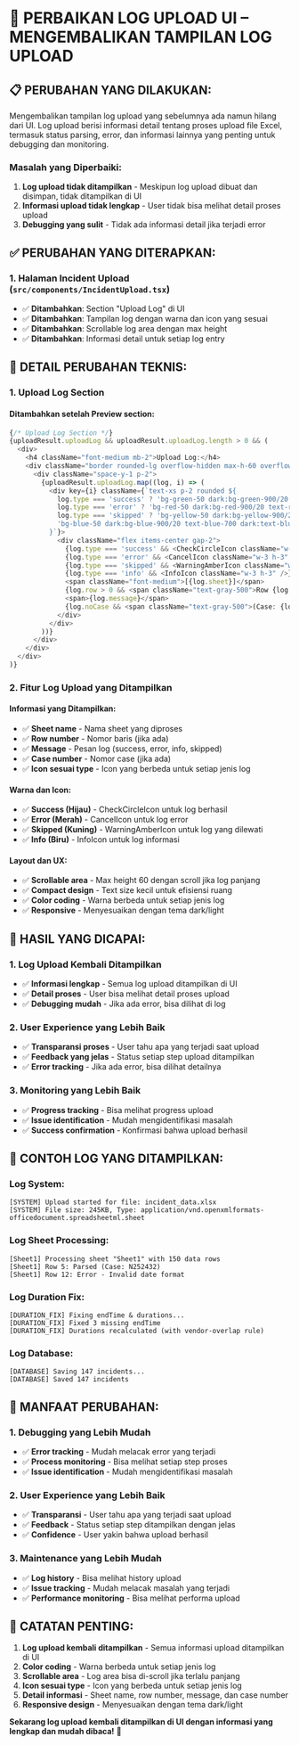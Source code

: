 # 🔧 PERBAIKAN LOG UPLOAD UI – MENGEMBALIKAN TAMPILAN LOG UPLOAD

## 📋 **PERUBAHAN YANG DILAKUKAN:**

Mengembalikan tampilan log upload yang sebelumnya ada namun hilang dari UI. Log upload berisi informasi detail tentang proses upload file Excel, termasuk status parsing, error, dan informasi lainnya yang penting untuk debugging dan monitoring.

### **Masalah yang Diperbaiki:**
1. **Log upload tidak ditampilkan** - Meskipun log upload dibuat dan disimpan, tidak ditampilkan di UI
2. **Informasi upload tidak lengkap** - User tidak bisa melihat detail proses upload
3. **Debugging yang sulit** - Tidak ada informasi detail jika terjadi error

## ✅ **PERUBAHAN YANG DITERAPKAN:**

### **1. Halaman Incident Upload (`src/components/IncidentUpload.tsx`)**
- ✅ **Ditambahkan**: Section "Upload Log" di UI
- ✅ **Ditambahkan**: Tampilan log dengan warna dan icon yang sesuai
- ✅ **Ditambahkan**: Scrollable log area dengan max height
- ✅ **Ditambahkan**: Informasi detail untuk setiap log entry

## 🔧 **DETAIL PERUBAHAN TEKNIS:**

### **1. Upload Log Section**

#### **Ditambahkan setelah Preview section:**
```typescript
{/* Upload Log Section */}
{uploadResult.uploadLog && uploadResult.uploadLog.length > 0 && (
  <div>
    <h4 className="font-medium mb-2">Upload Log:</h4>
    <div className="border rounded-lg overflow-hidden max-h-60 overflow-y-auto">
      <div className="space-y-1 p-2">
        {uploadResult.uploadLog.map((log, i) => (
          <div key={i} className={`text-xs p-2 rounded ${
            log.type === 'success' ? 'bg-green-50 dark:bg-green-900/20 text-green-700 dark:text-green-300' :
            log.type === 'error' ? 'bg-red-50 dark:bg-red-900/20 text-red-700 dark:text-red-300' :
            log.type === 'skipped' ? 'bg-yellow-50 dark:bg-yellow-900/20 text-yellow-700 dark:text-yellow-300' :
            'bg-blue-50 dark:bg-blue-900/20 text-blue-700 dark:text-blue-300'
          }`}>
            <div className="flex items-center gap-2">
              {log.type === 'success' && <CheckCircleIcon className="w-3 h-3" />}
              {log.type === 'error' && <CancelIcon className="w-3 h-3" />}
              {log.type === 'skipped' && <WarningAmberIcon className="w-3 h-3" />}
              {log.type === 'info' && <InfoIcon className="w-3 h-3" />}
              <span className="font-medium">[{log.sheet}]</span>
              {log.row > 0 && <span className="text-gray-500">Row {log.row}:</span>}
              <span>{log.message}</span>
              {log.noCase && <span className="text-gray-500">(Case: {log.noCase})</span>}
            </div>
          </div>
        ))}
      </div>
    </div>
  </div>
)}
```

### **2. Fitur Log Upload yang Ditampilkan**

#### **Informasi yang Ditampilkan:**
- ✅ **Sheet name** - Nama sheet yang diproses
- ✅ **Row number** - Nomor baris (jika ada)
- ✅ **Message** - Pesan log (success, error, info, skipped)
- ✅ **Case number** - Nomor case (jika ada)
- ✅ **Icon sesuai type** - Icon yang berbeda untuk setiap jenis log

#### **Warna dan Icon:**
- ✅ **Success (Hijau)** - CheckCircleIcon untuk log berhasil
- ✅ **Error (Merah)** - CancelIcon untuk log error
- ✅ **Skipped (Kuning)** - WarningAmberIcon untuk log yang dilewati
- ✅ **Info (Biru)** - InfoIcon untuk log informasi

#### **Layout dan UX:**
- ✅ **Scrollable area** - Max height 60 dengan scroll jika log panjang
- ✅ **Compact design** - Text size kecil untuk efisiensi ruang
- ✅ **Color coding** - Warna berbeda untuk setiap jenis log
- ✅ **Responsive** - Menyesuaikan dengan tema dark/light

## 🎯 **HASIL YANG DICAPAI:**

### **1. Log Upload Kembali Ditampilkan**
- ✅ **Informasi lengkap** - Semua log upload ditampilkan di UI
- ✅ **Detail proses** - User bisa melihat detail proses upload
- ✅ **Debugging mudah** - Jika ada error, bisa dilihat di log

### **2. User Experience yang Lebih Baik**
- ✅ **Transparansi proses** - User tahu apa yang terjadi saat upload
- ✅ **Feedback yang jelas** - Status setiap step upload ditampilkan
- ✅ **Error tracking** - Jika ada error, bisa dilihat detailnya

### **3. Monitoring yang Lebih Baik**
- ✅ **Progress tracking** - Bisa melihat progress upload
- ✅ **Issue identification** - Mudah mengidentifikasi masalah
- ✅ **Success confirmation** - Konfirmasi bahwa upload berhasil

## 📝 **CONTOH LOG YANG DITAMPILKAN:**

### **Log System:**
```
[SYSTEM] Upload started for file: incident_data.xlsx
[SYSTEM] File size: 245KB, Type: application/vnd.openxmlformats-officedocument.spreadsheetml.sheet
```

### **Log Sheet Processing:**
```
[Sheet1] Processing sheet "Sheet1" with 150 data rows
[Sheet1] Row 5: Parsed (Case: N252432)
[Sheet1] Row 12: Error - Invalid date format
```

### **Log Duration Fix:**
```
[DURATION_FIX] Fixing endTime & durations...
[DURATION_FIX] Fixed 3 missing endTime
[DURATION_FIX] Durations recalculated (with vendor-overlap rule)
```

### **Log Database:**
```
[DATABASE] Saving 147 incidents...
[DATABASE] Saved 147 incidents
```

## 🚀 **MANFAAT PERUBAHAN:**

### **1. Debugging yang Lebih Mudah**
- ✅ **Error tracking** - Mudah melacak error yang terjadi
- ✅ **Process monitoring** - Bisa melihat setiap step proses
- ✅ **Issue identification** - Mudah mengidentifikasi masalah

### **2. User Experience yang Lebih Baik**
- ✅ **Transparansi** - User tahu apa yang terjadi saat upload
- ✅ **Feedback** - Status setiap step ditampilkan dengan jelas
- ✅ **Confidence** - User yakin bahwa upload berhasil

### **3. Maintenance yang Lebih Mudah**
- ✅ **Log history** - Bisa melihat history upload
- ✅ **Issue tracking** - Mudah melacak masalah yang terjadi
- ✅ **Performance monitoring** - Bisa melihat performa upload

## 📝 **CATATAN PENTING:**

1. **Log upload kembali ditampilkan** - Semua informasi upload ditampilkan di UI
2. **Color coding** - Warna berbeda untuk setiap jenis log
3. **Scrollable area** - Log area bisa di-scroll jika terlalu panjang
4. **Icon sesuai type** - Icon yang berbeda untuk setiap jenis log
5. **Detail informasi** - Sheet name, row number, message, dan case number
6. **Responsive design** - Menyesuaikan dengan tema dark/light

**Sekarang log upload kembali ditampilkan di UI dengan informasi yang lengkap dan mudah dibaca!** 🎯

